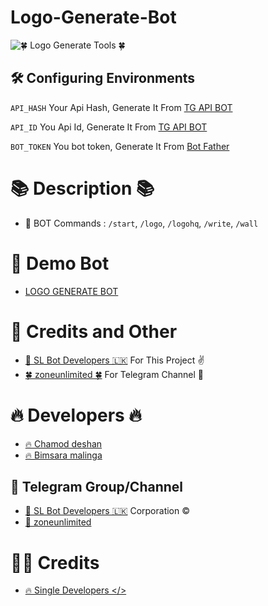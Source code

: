 # Logo-Generate-Bot 

![🍀 Logo Generate Tools 🍀](https://telegra.ph/file/61e5a2d1009c4cbdaf67d.jpg)

## 🛠 Configuring Environments

``` API_HASH ``` Your Api Hash, Generate It From [TG API BOT](https://t.me/TgApiextractorBot)

``` API_ID ``` You Api Id, Generate It From [TG API BOT](https://t.me/TgApiextractorBot)

``` BOT_TOKEN ``` You bot token, Generate It From [Bot Father](https://t.me/BotFather)

# 📚 Description 📚
 

- 🔑 BOT Commands : `/start`, `/logo`, `/logohq`, `/write`, `/wall`

# 🌸 Demo Bot

- [LOGO GENERATE BOT](https://t.me/The_logo_generate_bot)

# 🌺 Credits and Other

- [🚀 SL Bot Developers 🇱🇰](https://github.com/SL-Bot-Developers) For This Project ✌️
- [🍀 zoneunlimited 🍀](https://t.me/zoneunlimited) For Telegram Channel 🚀

# 🔥 Developers 🔥

- [🔥 Chamod deshan](https://t.me/chamod_deshan)<br>
- [🔥 Bimsara malinga](https://t.me/bimsaramalinga) <br>

## 🌷 Telegram Group/Channel

- [🌷 SL Bot Developers 🇱🇰](https://t.me/SL_BotDevelopers) Corporation ©️
- [🌷 zoneunlimited](https://t.me/zoneunlimited) 

# 🙋‍♂ Credits 

- [🔥 Single Developers </> ](https://t.me/SingleDevelopers)

##

